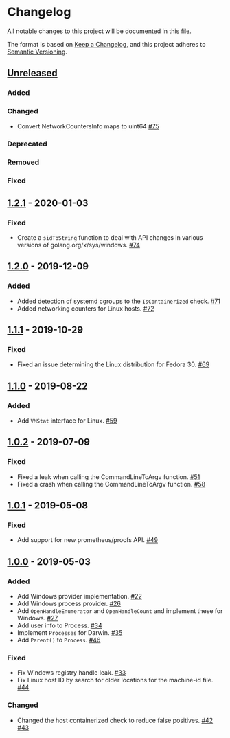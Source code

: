 # Changelog

All notable changes to this project will be documented in this file.

The format is based on [Keep a Changelog](https://keepachangelog.com/en/1.0.0/),
and this project adheres to [Semantic Versioning](https://semver.org/spec/v2.0.0.html).

## [Unreleased]

### Added

### Changed
- Convert NetworkCountersInfo maps to uint64 [#75](https://github.com/elastic/go-sysinfo/pull/75)

### Deprecated

### Removed

### Fixed

## [1.2.1] - 2020-01-03

### Fixed

- Create a `sidToString` function to deal with API changes in various versions of golang.org/x/sys/windows. [#74](https://github.com/elastic/go-sysinfo/pull/74)

## [1.2.0] - 2019-12-09

### Added

- Added detection of systemd cgroups to the `IsContainerized` check. [#71](https://github.com/elastic/go-sysinfo/pull/71)
- Added networking counters for Linux hosts. [#72](https://github.com/elastic/go-sysinfo/pull/72)

## [1.1.1] - 2019-10-29

### Fixed

- Fixed an issue determining the Linux distribution for Fedora 30. [#69](https://github.com/elastic/go-sysinfo/pull/69)

## [1.1.0] - 2019-08-22

### Added

- Add `VMStat` interface for Linux. [#59](https://github.com/elastic/go-sysinfo/pull/59)

## [1.0.2] - 2019-07-09

### Fixed

- Fixed a leak when calling the CommandLineToArgv function. [#51](https://github.com/elastic/go-sysinfo/pull/51)
- Fixed a crash when calling the CommandLineToArgv function. [#58](https://github.com/elastic/go-sysinfo/pull/58)

## [1.0.1] - 2019-05-08

### Fixed

- Add support for new prometheus/procfs API. [#49](https://github.com/elastic/go-sysinfo/pull/49)

## [1.0.0] - 2019-05-03

### Added

- Add Windows provider implementation. [#22](https://github.com/elastic/go-sysinfo/pull/22)
- Add Windows process provider. [#26](https://github.com/elastic/go-sysinfo/pull/26)
- Add `OpenHandleEnumerator` and `OpenHandleCount` and implement these for Windows. [#27](https://github.com/elastic/go-sysinfo/pull/27)
- Add user info to Process. [#34](https://github.com/elastic/go-sysinfo/pull/34)
- Implement `Processes` for Darwin. [#35](https://github.com/elastic/go-sysinfo/pull/35)
- Add `Parent()` to `Process`. [#46](https://github.com/elastic/go-sysinfo/pull/46)

### Fixed

- Fix Windows registry handle leak. [#33](https://github.com/elastic/go-sysinfo/pull/33)
- Fix Linux host ID by search for older locations for the machine-id file. [#44](https://github.com/elastic/go-sysinfo/pull/44)

### Changed

- Changed the host containerized check to reduce false positives. [#42](https://github.com/elastic/go-sysinfo/pull/42) [#43](https://github.com/elastic/go-sysinfo/pull/43)

[Unreleased]: https://github.com/elastic/go-sysinfo/compare/v1.2.1...HEAD
[1.2.1]: https://github.com/elastic/go-sysinfo/releases/tag/v1.2.1
[1.2.0]: https://github.com/elastic/go-sysinfo/releases/tag/v1.2.0
[1.1.1]: https://github.com/elastic/go-sysinfo/releases/tag/v1.1.0
[1.1.0]: https://github.com/elastic/go-sysinfo/releases/tag/v1.1.0
[1.0.2]: https://github.com/elastic/go-sysinfo/releases/tag/v1.0.2
[1.0.1]: https://github.com/elastic/go-sysinfo/releases/tag/v1.0.1
[1.0.0]: https://github.com/elastic/go-sysinfo/releases/tag/v1.0.0
